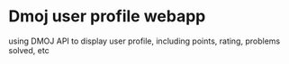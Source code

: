 # Dmoj user profile webapp 

using DMOJ API to display user profile, including points, rating, problems solved, etc
